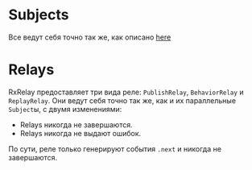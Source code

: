 Subjects
========

Все ведут себя точно так же, как описано [here](http://reactivex.io/documentation/subject.html)

Relays
======
RxRelay предоставляет три вида реле: `PublishRelay`, `BehaviorRelay` и `ReplayRelay`.
Они ведут себя точно так же, как и их параллельные `Subject`ы, с двумя изменениями:

- Relays никогда не завершаются.
- Relays никогда не выдают ошибок.

По сути, реле только генерируют события `.next` и никогда не завершаются.
